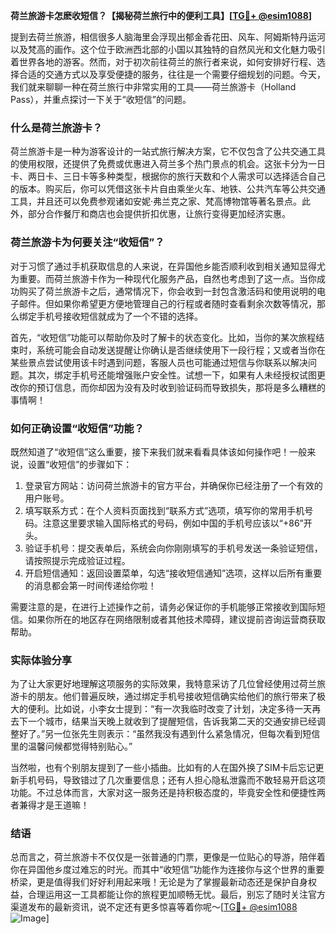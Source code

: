 **荷兰旅游卡怎麽收短信？【揭秘荷兰旅行中的便利工具】[[TG💪+ @esim1088](https://t.me/s/esim1088)]**

提到去荷兰旅游，相信很多人脑海里会浮现出郁金香花田、风车、阿姆斯特丹运河以及梵高的画作。这个位于欧洲西北部的小国以其独特的自然风光和文化魅力吸引着世界各地的游客。然而，对于初次前往荷兰的旅行者来说，如何安排好行程、选择合适的交通方式以及享受便捷的服务，往往是一个需要仔细规划的问题。今天，我们就来聊聊一种在荷兰旅行中非常实用的工具——荷兰旅游卡（Holland Pass），并重点探讨一下关于“收短信”的问题。

### 什么是荷兰旅游卡？

荷兰旅游卡是一种为游客设计的一站式旅行解决方案，它不仅包含了公共交通工具的使用权限，还提供了免费或优惠进入荷兰多个热门景点的机会。这张卡分为一日卡、两日卡、三日卡等多种类型，根据你的旅行天数和个人需求可以选择适合自己的版本。购买后，你可以凭借这张卡片自由乘坐火车、地铁、公共汽车等公共交通工具，并且还可以免费参观诸如安妮·弗兰克之家、梵高博物馆等著名景点。此外，部分合作餐厅和商店也会提供折扣优惠，让旅行变得更加经济实惠。

### 荷兰旅游卡为何要关注“收短信”？

对于习惯了通过手机获取信息的人来说，在异国他乡能否顺利收到相关通知显得尤为重要。而荷兰旅游卡作为一种现代化服务产品，自然也考虑到了这一点。当你成功购买了荷兰旅游卡之后，通常情况下，你会收到一封包含激活码和使用说明的电子邮件。但如果你希望更方便地管理自己的行程或者随时查看剩余次数等情况，那么绑定手机号接收短信就成为了一个不错的选择。

首先，“收短信”功能可以帮助你及时了解卡的状态变化。比如，当你的某次旅程结束时，系统可能会自动发送提醒让你确认是否继续使用下一段行程；又或者当你在某些景点尝试使用该卡时遇到问题，客服人员也可能通过短信与你联系以解决问题。其次，绑定手机号还能增强账户安全性。试想一下，如果有人未经授权试图更改你的预订信息，而你却因为没有及时收到验证码而导致损失，那将是多么糟糕的事情啊！

### 如何正确设置“收短信”功能？

既然知道了“收短信”这么重要，接下来我们就来看看具体该如何操作吧！一般来说，设置“收短信”的步骤如下：

1. 登录官方网站：访问荷兰旅游卡的官方平台，并确保你已经注册了一个有效的用户账号。
2. 填写联系方式：在个人资料页面找到“联系方式”选项，填写你的常用手机号码。注意这里要求输入国际格式的号码，例如中国的手机号应该以“+86”开头。
3. 验证手机号：提交表单后，系统会向你刚刚填写的手机号发送一条验证短信，请按照提示完成验证过程。
4. 开启短信通知：返回设置菜单，勾选“接收短信通知”选项，这样以后所有重要的消息都会第一时间传递给你啦！

需要注意的是，在进行上述操作之前，请务必保证你的手机能够正常接收到国际短信。如果你所在的地区存在网络限制或者其他技术障碍，建议提前咨询运营商获取帮助。

### 实际体验分享

为了让大家更好地理解这项服务的实际效果，我特意采访了几位曾经使用过荷兰旅游卡的朋友。他们普遍反映，通过绑定手机号接收短信确实给他们的旅行带来了极大的便利。比如说，小李女士提到：“有一次我临时改变了计划，决定多待一天再去下一个城市，结果当天晚上就收到了提醒短信，告诉我第二天的交通安排已经调整好了。”另一位张先生则表示：“虽然我没有遇到什么紧急情况，但每次看到短信里的温馨问候都觉得特别贴心。”

当然啦，也有个别朋友提到了一些小插曲。比如有的人在国外换了SIM卡后忘记更新手机号码，导致错过了几次重要信息；还有人担心隐私泄露而不敢轻易开启这项功能。不过总体而言，大家对这一服务还是持积极态度的，毕竟安全性和便捷性两者兼得才是王道嘛！

### 结语

总而言之，荷兰旅游卡不仅仅是一张普通的门票，更像是一位贴心的导游，陪伴着你在异国他乡度过难忘的时光。而其中“收短信”功能作为连接你与这个世界的重要桥梁，更是值得我们好好利用起来哦！无论是为了掌握最新动态还是保护自身权益，合理运用这一工具都能让你的旅程更加顺畅无忧。最后，别忘了随时关注官方渠道发布的最新资讯，说不定还有更多惊喜等着你呢～[[TG💪+ @esim1088](https://t.me/s/esim1088) ![Image](https://i.postimg.cc/4NQfJmqS/Snipaste-2025-05-13-00-14-12.png)]